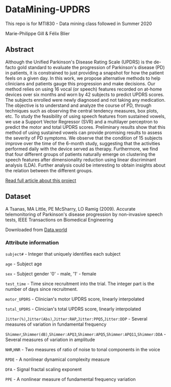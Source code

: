# DataMining-UPDRS
This repo is for MTI830 - Data mining class followed in Summer 2020

Marie-Philippe Gill & Félix Blier

## Abstract

Although the Unified Parkinson's Disease Rating Scale (UPDRS) is the de-facto gold standard to evaluate the progression of Parkinson's disease (PD) in patients, it is constrained to just providing a snapshot for how the patient feels on a given day. In this work, we propose alternative methods to help clinicians and patients gauge this progression and make decisions. Our method relies on using 16 vocal (or speech) features recorded on at-home devices over six months and worn by 42 subjects to predict UPDRS scores. The subjects enrolled were newly diagnosed and not taking any medication. The objective is to understand and analyze the course of PD, through techniques such as observing the central tendency measures, box plots, etc. To study the feasibility of using speech features from sustained vowels, we use a Support Vector Regressor (SVR) and a multilayer perceptron to predict the motor and total UPDRS scores. Preliminary results show that this method of using sustained vowels can provide promising results to assess the severity of PD symptoms. We observe that the condition of 15 subjects improve over the time of the 6-month study, suggesting that the activities performed daily with the device served as therapy. Furthermore, we find that four different groups of patients naturally emerge on clustering the speech features after dimensionality reduction using linear discriminant analysis (LDA). Further analysis could be interesting to obtain insights about the relation between the different groups.

[Read full article about this project](https://github.com/Mymoza/DataMining-UPDRS/blob/master/MTI830-MPGILL-FBLIER.pdf)

## Dataset

A Tsanas, MA Little, PE McSharry, LO Ramig (2009). Accurate telemonitoring of Parkinson's disease progression by non-invasive speech tests, IEEE Transactions on Biomedical Engineering

Downloaded from [Data.world](https://data.world/uci/parkinsons-telemonitoring/workspace/project-summary?agentid=uci&datasetid=parkinsons-telemonitoring)

### Attribute information 

`subject#` - Integer that uniquely identifies each subject

`age` - Subject age

`sex` - Subject gender '0' - male, '1' - female

`test_time` - Time since recruitment into the trial. The integer part is the number of days since recruitment.

`motor_UPDRS` - Clinician's motor UPDRS score, linearly interpolated

`total_UPDRS` - Clinician's total UPDRS score, linearly interpolated

`Jitter(%)`,`Jitter(Abs)`,`Jitter:RAP`,`Jitter:PPQ5`,`Jitter:DDP` - Several measures of variation in fundamental frequency

`Shimmer`,`Shimmer(dB)`,`Shimmer:APQ3`,`Shimmer:APQ5`,`Shimmer:APQ11`,`Shimmer:DDA` - Several measures of variation in amplitude

`NHR`,`HNR` - Two measures of ratio of noise to tonal components in the voice

`RPDE` - A nonlinear dynamical complexity measure

`DFA` - Signal fractal scaling exponent

`PPE` - A nonlinear measure of fundamental frequency variation
